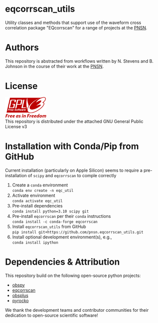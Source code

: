 # eqcorrscan_utils
Utility classes and methods that support use of the waveform cross correlation package "EQcorrscan" for a range of projects at the [PNSN](https://pnsn.org).

# Authors  
This repository is abstracted from workflows written by N. Stevens and B. Johnson in the course of their work at the [PNSN](https://pnsn.org).

# License
![image](./docs/images/gplv3-with-text-136x68.png)  
This repository is distributed under the attached GNU General Public License v3

# Installation with Conda/Pip from GitHub
Current installation (particularly on Apple Silicon) seems to require
a pre-installation of `scipy` and `eqcorrscan` to comple correctly

1) Create a `conda` environment  
```conda env create -n eqc_util```  
2) Activate environment  
```conda activate eqc_util``` 
3) Pre-install dependencies  
```conda install python=3.10 scipy git```  
4) Pre-install `eqcorrscan` per their `conda` instructions  
```conda install -c conda-forge eqcorrscan```  
5) Install `eqcorrscan_utils` from GitHub  
```pip install git+https://github.com/pnsn.eqcorrscan_utils.git```  
6) Install optional development environment(s), e.g.,  
```conda install ipython```  

# Dependencies & Attribution
This repository build on the following open-source python projects:  
 * [obspy](https://obspy.org)
 * [eqcorrscan](https://eqcorrscan.readthedocs.io/en/latest/index.html)
 * [obsplus](https://niosh-mining.github.io/obsplus/versions/latest/index.html)
 * [pyrocko](https://pyrocko.org)  
 
We thank the development teams and contributor communities for their dedication to open-source scientific software!